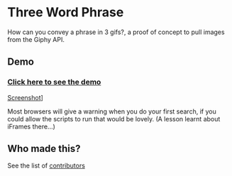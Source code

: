 # Three Word Phrase

How can you convey a phrase in 3 gifs?, a proof of concept to pull images from the Giphy API.

## Demo

### [Click here to see the demo](https://threewordphrase.herokuapp.com/)

[Screenshot](https://s10.postimg.org/ecsiq4i0p/Screen_Shot_2017-05-31_at_20.41.22.png)]


Most browsers will give a warning when you do your first search, if you could allow the scripts to run that would be lovely. (A lesson learnt about iFrames there...)

## Who made this?

See the list of [contributors](https://github.com/jonathanandrewsuk/Three-word-phrase/graphs/contributors)
